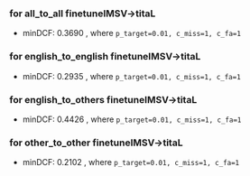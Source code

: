### for all_to_all finetuneIMSV->titaL
- minDCF: 0.3690 , where `p_target=0.01, c_miss=1, c_fa=1` <br>
### for english_to_english finetuneIMSV->titaL
- minDCF: 0.2935 , where `p_target=0.01, c_miss=1, c_fa=1` <br>
### for english_to_others finetuneIMSV->titaL
- minDCF: 0.4426 , where `p_target=0.01, c_miss=1, c_fa=1` <br>
### for other_to_other finetuneIMSV->titaL
- minDCF: 0.2102 , where `p_target=0.01, c_miss=1, c_fa=1` <br>
